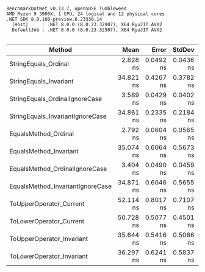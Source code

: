 ```

BenchmarkDotNet v0.13.7, openSUSE Tumbleweed
AMD Ryzen 9 3900X, 1 CPU, 24 logical and 12 physical cores
.NET SDK 8.0.100-preview.6.23330.14
  [Host]     : .NET 8.0.0 (8.0.23.32907), X64 RyuJIT AVX2
  DefaultJob : .NET 8.0.0 (8.0.23.32907), X64 RyuJIT AVX2


```
|                           Method |      Mean |     Error |    StdDev | Allocated |
|--------------------------------- |----------:|----------:|----------:|----------:|
|             StringEquals_Ordinal |  2.828 ns | 0.0492 ns | 0.0436 ns |         - |
|           StringEquals_Invariant | 34.821 ns | 0.4267 ns | 0.3782 ns |         - |
|   StringEquals_OrdinalIgnoreCase |  3.589 ns | 0.0429 ns | 0.0402 ns |         - |
| StringEquals_InvariantIgnoreCase | 34.861 ns | 0.2335 ns | 0.2184 ns |         - |
|             EqualsMethod_Ordinal |  2.792 ns | 0.0604 ns | 0.0565 ns |         - |
|           EqualsMethod_Invariant | 35.074 ns | 0.6064 ns | 0.5673 ns |         - |
|   EqualsMethod_OrdinalIgnoreCase |  3.404 ns | 0.0490 ns | 0.0459 ns |         - |
| EqualsMethod_InvariantIgnoreCase | 34.871 ns | 0.6046 ns | 0.5655 ns |         - |
|          ToUpperOperator_Current | 52.114 ns | 0.8017 ns | 0.7107 ns |      64 B |
|          ToLowerOperator_Current | 50.728 ns | 0.5077 ns | 0.4501 ns |      64 B |
|        ToUpperOperator_Invariant | 35.644 ns | 0.5416 ns | 0.5066 ns |      64 B |
|        ToLowerOperator_Invariant | 36.297 ns | 0.6241 ns | 0.5837 ns |      64 B |

